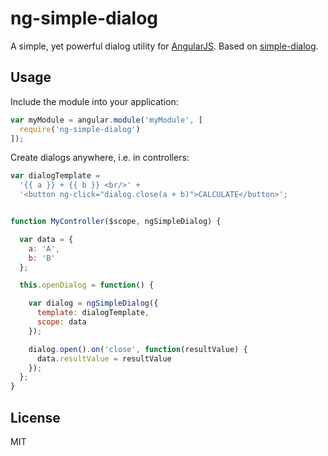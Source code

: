 # ng-simple-dialog

A simple, yet powerful dialog utility for [AngularJS](https://angularjs.org). Based on [simple-dialog](https://github.com/nikku/simple-dialog).


## Usage

Include the module into your application:

```javascript
var myModule = angular.module('myModule', [
  require('ng-simple-dialog')
]);
```

Create dialogs anywhere, i.e. in controllers:


```javascript
var dialogTemplate =
  '{{ a }} + {{ b }} <br/>' +
  '<button ng-click="dialog.close(a + b)">CALCULATE</button>';


function MyController($scope, ngSimpleDialog) {

  var data = {
    a: 'A',
    b: 'B'
  };

  this.openDialog = function() {

    var dialog = ngSimpleDialog({
      template: dialogTemplate,
      scope: data
    });

    dialog.open().on('close', function(resultValue) {
      data.resultValue = resultValue
    });
  };
}
```


## License

MIT